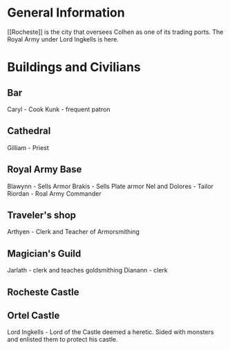 # General Information
[[Rocheste]] is the city that oversees Colhen as one of its trading ports. The Royal Army under Lord Ingkells is here.

# Buildings and Civilians 

## Bar
Caryl - Cook
Kunk - frequent patron
## Cathedral
Gilliam - Priest
## Royal Army Base
Blawynn - Sells Armor
Brakis - Sells Plate armor 
Nel and Dolores - Tailor
Riordan - Roal Army Commander
## Traveler's shop
Arthyen - Clerk and Teacher of Armorsmithing
## Magician's Guild
Jarlath - clerk and teaches goldsmithing
Dianann - clerk
## Rocheste Castle
## Ortel Castle 
Lord Ingkells - Lord of the Castle deemed a heretic. Sided with monsters and enlisted them to protect his castle.


